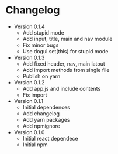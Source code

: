 # Changelog

-   Version 0.1.4
    -   Add stupid mode
    -   Add input, title, main and nav module
    -   Fix minor bugs
    -   Use dogui.set(this) for stupid mode
-   Version 0.1.3 
    -   Add fixed header, nav, main latout
    -   Add import methods from single file
    -   Publish on yarn
-   Version 0.1.2
    -   Add app.js and include contents
    -   Fix import
-   Version 0.1.1
    -   Initial dependences
    -   Add changelog
    -   Add yarn packages
    -   Add npmignore
-   Version 0.1.0
    -   Initial react dependece
    -   Initial npm
